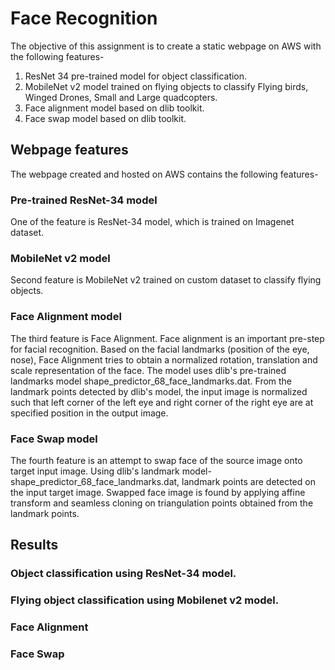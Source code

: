 # Face Recognition

The objective of this assignment is to create a static webpage on AWS with the following features-

1. ResNet 34 pre-trained model for object classification.
2. MobileNet v2 model trained on flying objects to classify Flying birds, Winged Drones, Small and Large quadcopters.
3. Face alignment model based on dlib toolkit.
4. Face swap model based on dlib toolkit.

## Webpage features

The webpage created and hosted on AWS contains the following features-

### Pre-trained ResNet-34 model

One of the feature is ResNet-34 model, which is trained on Imagenet dataset. 


### MobileNet v2 model

Second feature is MobileNet v2 trained on custom dataset to classify flying objects. 


### Face Alignment model

The third feature is Face Alignment. Face alignment is an important pre-step for facial recognition. Based on the facial landmarks (position of the eye, nose), Face Alignment tries to obtain a normalized rotation, translation and scale representation of the face. The model uses dlib's pre-trained landmarks model shape_predictor_68_face_landmarks.dat. From the landmark points detected by dlib's model, the input image is normalized such that left corner of the left eye and right corner of the right eye are at specified position in the output image.   


### Face Swap model

The fourth feature is an attempt to swap face of the source image onto target input image. Using dlib's landmark model- shape_predictor_68_face_landmarks.dat, landmark points are detected on the input target image. Swapped face image is found by applying affine transform and seamless cloning on triangulation points obtained from the landmark points.

## Results

### Object classification using ResNet-34 model.


### Flying object classification using Mobilenet v2 model.


### Face Alignment


### Face Swap
